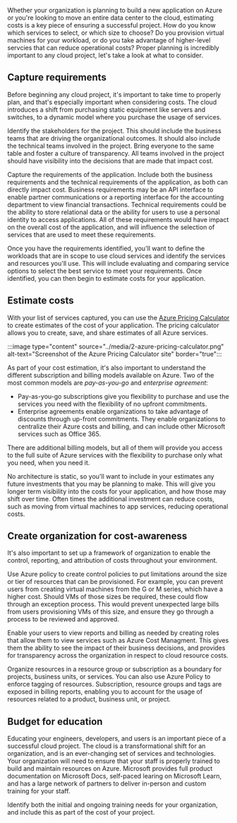 Whether your organization is planning to build a new application on Azure or you're looking to move an entire data center to the cloud, estimating costs is a key piece of ensuring a successful project. How do you know which services to select, or which size to choose? Do you provision virtual machines for your workload, or do you take advantage of higher-level servcies that can reduce operational costs? Proper planning is incredibly important to any cloud project, let's take a look at what to consider.

## Capture requirements

Before beginning any cloud project, it's important to take time to properly plan, and that's especially important when considering costs. The cloud introduces a shift from purchasing static equipment like servers and switches, to a dynamic model where you purchase the usage of services. 

Identify the stakeholders for the project. This should include the business teams that are driving the organizational outcomes. It should also include the technical teams involved in the project. Bring everyone to the same table and foster a culture of transparency. All teams involved in the project should have visibility into the decisions that are made that impact cost.

Capture the requirements of the application. Include both the business requirements and the technical requirements of the application, as both can directly impact cost. Business requirements may be an API interface to enable partner communications or a reporting interface for the accounting department to view financial transactions. Technical requirements could be the ability to store relational data or the ability for users to use a personal identity to access applications. All of these requirements would have impact on the overall cost of the application, and will influence the selection of services that are used to meet these requirements.

Once you have the requirements identified, you'll want to define the workloads that are in scope to use cloud services and identify the services and resources you'll use. This will include evaluating and comparing service options to select the best service to meet your requirements. Once identified, you can then begin to estimate costs for your application.

## Estimate costs

With your list of services captured, you can use the [Azure Pricing Calculator](https://azure.microsoft.com/pricing/calculator/?azure-portal=true) to create estimates of the cost of your application. The pricing calculator allows you to create, save, and share estimates of all Azure services. 

:::image type="content" source="../media/2-azure-pricing-calculator.png" alt-text="Screenshot of the Azure Pricing Calculator site" border="true":::

As part of your cost estimation, it's also important to understand the different subscription and billing models available on Azure. Two of the most common models are *pay-as-you-go* and *enterprise agreement*:

- Pay-as-you-go subscriptions give you flexibility to purchase and use the services you need with the flexibility of no upfront commitments.
- Enterprise agreements enable organizations to take advantage of discounts through up-front commitments. They enable organizations to centralize their Azure costs and billing, and can include other Microsoft services such as Office 365.

There are additional billing models, but all of them will provide you access to the full suite of Azure services with the flexibility to purchase only what you need, when you need it.

No architecture is static, so you'll want to include in your estimates any future investments that you may be planning to make. This will give you longer term visibility into the costs for your application, and how those may shift over time. Often times the additional investment can reduce costs, such as moving from virtual machines to app services, reducing operational costs.

## Create organization for cost-awareness

It's also important to set up a framework of organization to enable the control, reporting, and attribution of costs throughout your environment.

Use Azure policy to create control policies to put limitations around the size or tier of resources that can be provisioned. For example, you can prevent users from creating virtual machines from the G or M series, which have a higher cost. Should VMs of those sizes be required, these could flow through an exception process. This would prevent unexpected large bills from users provisioning VMs of this size, and ensure they go through a process to be reviewed and approved.

Enable your users to view reports and billing as needed by creating roles that allow them to view services such as Azure Cost Managment. This gives them the ability to see the impact of their business decisions, and provides for transparency across the organization in respect to cloud resource costs.

Organize resources in a resource group or subscription as a boundary for projects, business units, or services. You can also use Azure Policy to enforce tagging of resources. Subscription, resource groups and tags are exposed in billing reports, enabling you to account for the usage of resources related to a product, business unit, or project.

## Budget for education

Educating your engineers, developers, and users is an important piece of a successful cloud project. The cloud is a transformational shift for an organization, and is an ever-changing set of services and technologies. Your organization will need to ensure that your staff is properly trained to build and maintain resources on Azure. Microsoft provides full product documentation on Microsoft Docs, self-paced learing on Microsoft Learn, and has a large network of partners to deliver in-person and custom training for your staff.

Identify both the initial and ongoing training needs for your organization, and include this as part of the cost of your project.
